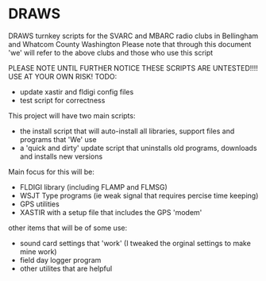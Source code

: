 # DRAWS
DRAWS turnkey scripts for the SVARC and MBARC radio clubs in Bellingham and Whatcom County Washington
Please note that through this document 'we' will refer to the above clubs and those who use this script

PLEASE NOTE UNTIL FURTHER NOTICE THESE SCRIPTS ARE UNTESTED!!!! USE AT YOUR OWN RISK!
TODO:
- update xastir and fldigi config files
- test script for correctness

This project will have two main scripts:
- the install script that will auto-install all libraries, support files and programs that 'We' use
- a 'quick and dirty' update script that uninstalls old programs, downloads and installs new versions

Main focus for this will be:
- FLDIGI library (including FLAMP and FLMSG)
- WSJT Type programs (ie weak signal that requires percise time keeping)
- GPS utilities
- XASTIR with a setup file that includes the GPS 'modem'

other items that will be of some use:
- sound card settings that 'work' (I tweaked the orginal settings to make mine work)
- field day logger program
- other utilites that are helpful
